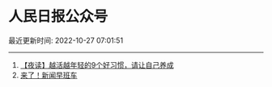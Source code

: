 # 人民日报公众号

最近更新时间: 2022-10-27 07:01:51

--- 
1. [【夜读】越活越年轻的9个好习惯，请让自己养成](https://mp.weixin.qq.com/s/6E2MPn6SgA5PN4ZFJAaVlg) 
2. [来了！新闻早班车](https://mp.weixin.qq.com/s/8gON53YosmzzRcScm4r3Vw) 
